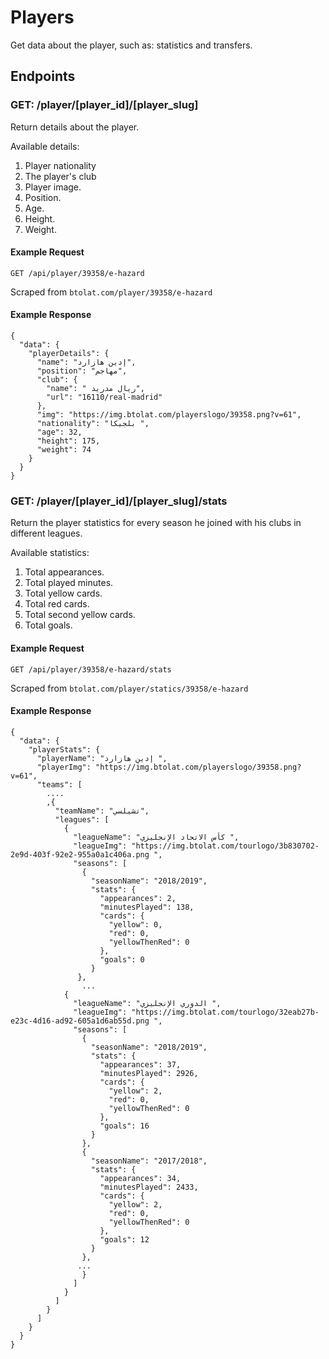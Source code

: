 # Players
Get data about the player, such as: statistics and transfers.

## Endpoints
### GET: /player/[player_id]/[player_slug]
Return details about the player.

Available details:
1. Player nationality
2. The player's club
3. Player image.
4. Position.
5. Age.
6. Height.
7. Weight.

#### Example Request
`GET /api/player/39358/e-hazard`

Scraped from `btolat.com/player/39358/e-hazard`

#### Example Response
```
{
  "data": {
    "playerDetails": {
      "name": "إدين هازارد",
      "position": "مهاجم",
      "club": {
        "name": " ريال مدريد",
        "url": "16110/real-madrid"
      },
      "img": "https://img.btolat.com/playerslogo/39358.png?v=61",
      "nationality": "بلجيكا ",
      "age": 32,
      "height": 175,
      "weight": 74
    }
  }
}
```

### GET: /player/[player_id]/[player_slug]/stats
Return the player statistics for every season he joined with his clubs in different leagues.

Available statistics:
1. Total appearances.
2. Total played minutes.
3. Total yellow cards.
4. Total red cards.
5. Total second yellow cards.
6. Total goals.

#### Example Request
`GET /api/player/39358/e-hazard/stats`

Scraped from `btolat.com/player/statics/39358/e-hazard`
#### Example Response
```
{
  "data": {
    "playerStats": {
      "playerName": "إدين هازارد ",
      "playerImg": "https://img.btolat.com/playerslogo/39358.png?v=61",
      "teams": [
        ....
        ,{
          "teamName": "تشيلسي",
          "leagues": [
            {
              "leagueName": "كأس الاتحاد الإنجليزي ",
              "leagueImg": "https://img.btolat.com/tourlogo/3b830702-2e9d-403f-92e2-955a0a1c406a.png ",
              "seasons": [
                {
                  "seasonName": "2018/2019",
                  "stats": {
                    "appearances": 2,
                    "minutesPlayed": 138,
                    "cards": {
                      "yellow": 0,
                      "red": 0,
                      "yellowThenRed": 0
                    },
                    "goals": 0
                  }
               },
                ...
            {
              "leagueName": "الدوري الإنجليزي ",
              "leagueImg": "https://img.btolat.com/tourlogo/32eab27b-e23c-4d16-ad92-605a1d6ab55d.png ",
              "seasons": [
                {
                  "seasonName": "2018/2019",
                  "stats": {
                    "appearances": 37,
                    "minutesPlayed": 2926,
                    "cards": {
                      "yellow": 2,
                      "red": 0,
                      "yellowThenRed": 0
                    },
                    "goals": 16
                  }
                },
                {
                  "seasonName": "2017/2018",
                  "stats": {
                    "appearances": 34,
                    "minutesPlayed": 2433,
                    "cards": {
                      "yellow": 2,
                      "red": 0,
                      "yellowThenRed": 0
                    },
                    "goals": 12
                  }
                },
               ...
                }
              ]
            }
          ]
        }
      ]
    }
  }
}
```
